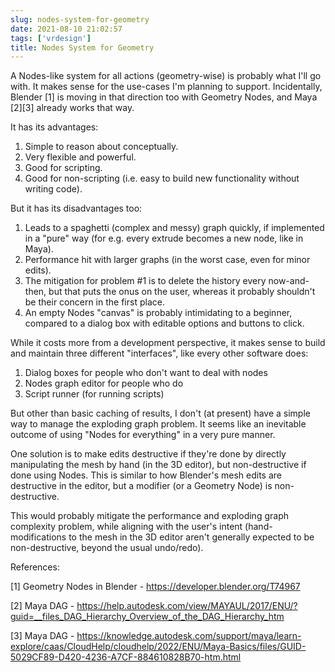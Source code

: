 ```yaml
---
slug: nodes-system-for-geometry
date: 2021-08-10 21:02:57
tags: ['vrdesign']
title: Nodes System for Geometry
---
```


A Nodes-like system for all actions (geometry-wise) is probably what I'll go with. It makes sense for the use-cases I'm planning to support. Incidentally, Blender [1] is moving in that direction too with Geometry Nodes, and Maya [2][3] already works that way.

It has its advantages:
1. Simple to reason about conceptually.
2. Very flexible and powerful.
3. Good for scripting.
4. Good for non-scripting (i.e. easy to build new functionality without writing code).

But it has its disadvantages too:
1. Leads to a spaghetti (complex and messy) graph quickly, if implemented in a "pure" way (for e.g. every extrude becomes a new node, like in Maya).
2. Performance hit with larger graphs (in the worst case, even for minor edits).
3. The mitigation for problem #1 is to delete the history every now-and-then, but that puts the onus on the user, whereas it probably shouldn't be their concern in the first place.
4. An empty Nodes "canvas" is probably intimidating to a beginner, compared to a dialog box with editable options and buttons to click.


While it costs more from a development perspective, it makes sense to build and maintain three different "interfaces", like every other software does:
1. Dialog boxes for people who don't want to deal with nodes
2. Nodes graph editor for people who do
3. Script runner (for running scripts)

But other than basic caching of results, I don't (at present) have a simple way to manage the exploding graph problem. It seems like an inevitable outcome of using "Nodes for everything" in a very pure manner.

One solution is to make edits destructive if they're done by directly manipulating the mesh by hand (in the 3D editor), but non-destructive if done using Nodes. This is similar to how Blender's mesh edits are destructive in the editor, but a modifier (or a Geometry Node) is non-destructive.

This would probably mitigate the performance and exploding graph complexity problem, while aligning with the user's intent (hand-modifications to the mesh in the 3D editor aren't generally expected to be non-destructive, beyond the usual undo/redo).

References:

[1] Geometry Nodes in Blender - https://developer.blender.org/T74967

[2] Maya DAG - https://help.autodesk.com/view/MAYAUL/2017/ENU/?guid=__files_DAG_Hierarchy_Overview_of_the_DAG_Hierarchy_htm

[3] Maya DAG - https://knowledge.autodesk.com/support/maya/learn-explore/caas/CloudHelp/cloudhelp/2022/ENU/Maya-Basics/files/GUID-5029CF89-D420-4236-A7CF-884610828B70-htm.html
